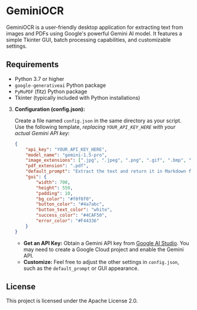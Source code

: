 # GeminiOCR

GeminiOCR is a user-friendly desktop application for extracting text from images and PDFs using Google's powerful Gemini AI model. It features a simple Tkinter GUI, batch processing capabilities, and customizable settings.

## Requirements

*   Python 3.7 or higher
*   `google-generativeai` Python package
*   `PyMuPDF` (fitz) Python package
*   Tkinter (typically included with Python installations)

3.  **Configuration (config.json):**

    Create a file named `config.json` in the same directory as your script.  Use the following template, *replacing `YOUR_API_KEY_HERE` with your actual Gemini API key*:

    ```json
    {
        "api_key": "YOUR_API_KEY_HERE",
        "model_name": "gemini-1.5-pro",
        "image_extensions": [".jpg", ".jpeg", ".png", ".gif", ".bmp", ".tiff", ".webp"],
        "pdf_extension": ".pdf",
        "default_prompt": "Extract the text and return it in Markdown format.",
        "gui": {
            "width": 700,
            "height": 550,
            "padding": 10,
            "bg_color": "#f0f0f0",
            "button_color": "#4a7abc",
            "button_text_color": "white",
            "success_color": "#4CAF50",
            "error_color": "#F44336"
        }
    }
    ```

    *   **Get an API Key:** Obtain a Gemini API key from [Google AI Studio](https://ai.google.dev/).  You may need to create a Google Cloud project and enable the Gemini API.
    *   **Customize:**  Feel free to adjust the other settings in `config.json`, such as the `default_prompt` or GUI appearance.

## License

This project is licensed under the Apache License 2.0.

